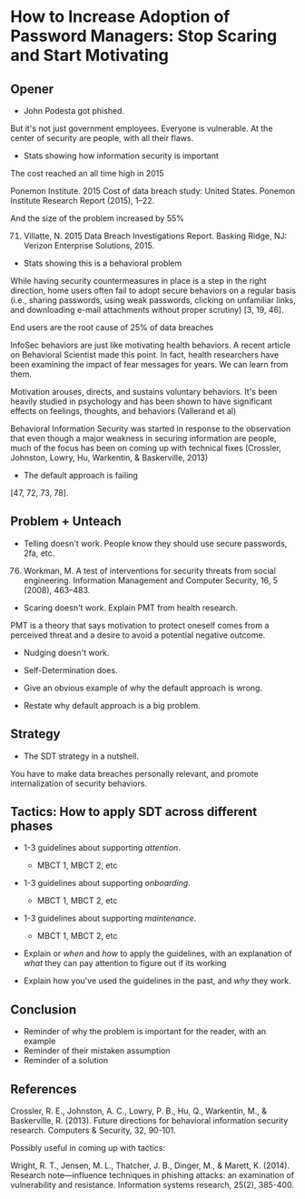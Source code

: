 # How to Increase Adoption of Password Managers: Stop Scaring and Start Motivating

## Opener

- John Podesta got phished.

But it's not just government employees. Everyone is vulnerable. At the center of security are people, with all their flaws.

- Stats showing how information security is important

The cost reached an all time high in 2015

Ponemon Institute. 2015 Cost of data breach study: United States. Ponemon Institute Research Report (2015), 1–22.

And the size of the problem increased by 55%

71. Villatte, N. 2015 Data Breach Investigations Report. Basking Ridge, NJ: Verizon Enterprise Solutions, 2015.

- Stats showing this is a behavioral problem

While having security countermeasures in place is a step in the right direction, home users often fail to adopt secure behaviors on a regular basis (i.e., sharing passwords, using weak passwords, clicking on unfamiliar links, and downloading e-mail attachments without proper scrutiny) [3, 19, 46].

End users are the root cause of 25% of data breaches

InfoSec behaviors are just like motivating health behaviors. A recent article on Behavioral Scientist made this point. In fact, health researchers have been examining the impact of fear messages for years. We can learn from them.

Motivation arouses, directs, and sustains voluntary behaviors. It's been heavily studied in psychology and has been shown to have significant effects on feelings, thoughts, and behaviors (Vallerand et al)

Behavioral Information Security was started in response to the observation that even though a major weakness in securing information are people, much of the focus has been on coming up with technical fixes (Crossler, Johnston, Lowry, Hu, Warkentin, & Baskerville, 2013)

- The default approach is failing

[47, 72, 73, 78].

## Problem + Unteach

- Telling doesn't work. People know they should use secure passwords, 2fa, etc.


76. Workman, M. A test of interventions for security threats from social engineering. Information Management and Computer Security, 16, 5 (2008), 463–483.

- Scaring doesn't work. Explain PMT from health research.

PMT is a theory that says motivation to protect oneself comes from a perceived threat and a desire to avoid a potential negative outcome.

- Nudging doesn't work.

- Self-Determination does.

- Give an obvious example of why the default approach is wrong.

- Restate why default approach is a big problem.

## Strategy

- The SDT strategy in a nutshell.

You have to make data breaches personally relevant, and promote internalization of security behaviors.

## Tactics: How to apply SDT across different phases
- 1-3 guidelines about supporting *attention*.
  - MBCT 1, MBCT 2, etc
- 1-3 guidelines about supporting *onboarding*.
  - MBCT 1, MBCT 2, etc
- 1-3 guidelines about supporting *maintenance*.
  - MBCT 1, MBCT 2, etc

- Explain or *when* and *how* to apply the guidelines, with an explanation of *what* they can pay attention to figure out if its working

- Explain how you've used the guidelines in the past, and *why* they work.

## Conclusion

- Reminder of why the problem is important for the reader, with an example
- Reminder of their mistaken assumption
- Reminder of a solution


## References

Crossler, R. E., Johnston, A. C., Lowry, P. B., Hu, Q., Warkentin, M., & Baskerville, R. (2013). Future directions for behavioral information security research. Computers & Security, 32, 90-101.

Possibly useful in coming up with tactics:

Wright, R. T., Jensen, M. L., Thatcher, J. B., Dinger, M., & Marett, K. (2014). Research note—influence techniques in phishing attacks: an examination of vulnerability and resistance. Information systems research, 25(2), 385-400.
